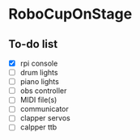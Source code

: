 # RoboCupOnStage

## To-do list
- [X] rpi console
- [ ] drum lights
- [ ] piano lights
- [ ] obs controller
- [ ] MIDI file(s)
- [ ] communicator
- [ ] clapper servos
- [ ] calpper ttb
